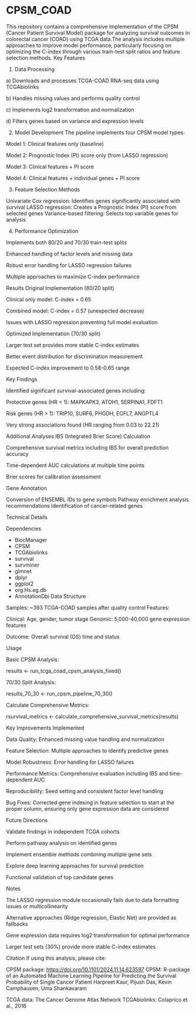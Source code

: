 # CPSM_COAD
This repository contains a comprehensive implementation of the CPSM (Cancer Patient Survival Model) package for analyzing survival outcomes in colorectal cancer (COAD) using TCGA data.The analysis includes multiple approaches to improve model performance, particularly focusing on optimizing the C-index through various train-test split ratios and feature selection methods.
Key Features
1. Data Processing

a) Downloads and processes TCGA-COAD RNA-seq data using TCGAbiolinks

b) Handles missing values and performs quality control

c) Implements log2 transformation and normalization

d) Filters genes based on variance and expression levels

2. Model Development
The pipeline implements four CPSM model types:

Model 1: Clinical features only (baseline)

Model 2: Prognostic Index (PI) score only (from LASSO regression)

Model 3: Clinical features + PI score

Model 4: Clinical features + individual genes + PI score

3. Feature Selection Methods

Univariate Cox regression: Identifies genes significantly associated with survival
LASSO regression: Creates a Prognostic Index (PI) score from selected genes
Variance-based filtering: Selects top variable genes for analysis

4. Performance Optimization

Implements both 80/20 and 70/30 train-test splits

Enhanced handling of factor levels and missing data

Robust error handling for LASSO regression failures

Multiple approaches to maximize C-index performance

Results
Original Implementation (80/20 split)

Clinical only model: C-index = 0.65

Combined model: C-index = 0.57 (unexpected decrease)

Issues with LASSO regression preventing full model evaluation

Optimized Implementation (70/30 split)

Larger test set provides more stable C-index estimates

Better event distribution for discrimination measurement

Expected C-index improvement to 0.58-0.65 range

Key Findings

Identified significant survival-associated genes including:

Protective genes (HR < 1): MAPKAPK3, ATOH1, SERPINA1, FDFT1

Risk genes (HR > 1): TRIP10, SURF6, PHGDH, EGFL7, ANGPTL4


Very strong associations found (HR ranging from 0.03 to 22.21)

Additional Analyses
IBS (Integrated Brier Score) Calculation

Comprehensive survival metrics including IBS for overall prediction accuracy

Time-dependent AUC calculations at multiple time points

Brier scores for calibration assessment

Gene Annotation

Conversion of ENSEMBL IDs to gene symbols
Pathway enrichment analysis recommendations
Identification of cancer-related genes

Technical Details

Dependencies
- BiocManager
- CPSM
- TCGAbiolinks
- survival
- survminer
- glmnet
- dplyr
- ggplot2
- org.Hs.eg.db
- AnnotationDbi
Data Structure

Samples: ~393 TCGA-COAD samples after quality control
Features:

Clinical: Age, gender, tumor stage
Genomic: 5,000-40,000 gene expression features


Outcome: Overall survival (OS) time and status

Usage

Basic CPSM Analysis:

results <- run_tcga_coad_cpsm_analysis_fixed()

70/30 Split Analysis:

results_70_30 <- run_cpsm_pipeline_70_30()

Calculate Comprehensive Metrics:

rsurvival_metrics <- calculate_comprehensive_survival_metrics(results)

Key Improvements Implemented

Data Quality: Enhanced missing value handling and normalization

Feature Selection: Multiple approaches to identify predictive genes

Model Robustness: Error handling for LASSO failures

Performance Metrics: Comprehensive evaluation including IBS and time-dependent AUC

Reproducibility: Seed setting and consistent factor level handling

Bug Fixes: Corrected gene indexing in feature selection to start at the proper
           column, ensuring only gene expression data are considered

Future Directions

Validate findings in independent TCGA cohorts

Perform pathway analysis on identified genes

Implement ensemble methods combining multiple gene sets

Explore deep learning approaches for survival prediction

Functional validation of top candidate genes

Notes

The LASSO regression module occasionally fails due to data formatting issues or multicollinearity

Alternative approaches (Ridge regression, Elastic Net) are provided as fallbacks

Gene expression data requires log2 transformation for optimal performance

Larger test sets (30%) provide more stable C-index estimates

Citation
If using this analysis, please cite:

CPSM package: https://doi.org/10.1101/2024.11.14.623597
CPSM: R-package of an Automated Machine Learning Pipeline for Predicting the Survival Probability of Single Cancer Patient Harpreet Kaur, Pijush Das, Kevin Camphausen, Uma Shankavaram

TCGA data: The Cancer Genome Atlas Network
TCGAbiolinks: Colaprico et al., 2016

